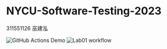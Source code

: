 # NYCU-Software-Testing-2023
311551126 巫建泓

![GitHub Actions Demo](https://github.com/jhwu0513/311551126-ST-2023/actions/workflows/github-actions-demo.yml/badge.svg)
![Lab01 workflow](https://github.com/jhwu0513/311551126-ST-2023/actions/workflows/Lab01-CI.yml/badge.svg)
